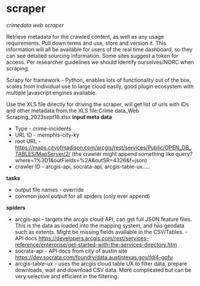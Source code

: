 # scraper
*crimedata web scraper*

Retrieve metadata for the crawled content, as well as any usage requirements.
Pull down terms and use, store and version it. This information will all be available for users of the real time dashboard, so they can see detailed sourcing information.
Some sites suggest a token for access. Per researcher guidelines we should identify ourselves/NORC when scraping.

Scrapy for framework - Python, enables lots of functionality out of the box, scales from individual use to large cloud easily, good plugin ecosystem with multiple javascript engines available.

Use the XLS file directly for driving the scraper, will get list of urls with IDs and other metadata from the XLS file:Crime data_Web Scraping_2023sept18.xlsx
**input meta data**
 - Type - crime-incidents
 - URL ID - memphis-city-ky
 - root URL - https://maps.cityofmadison.com/arcgis/rest/services/Public/OPEN_DB_TABLES/MapServer/2/    (the crawler might append something like query?where=1%3D1&outFields=%2A&outSR=4326&f=json)
 - crawler ID - arcgis-api, socrata-api, arcgis-table-ux.....

**tasks**
 - output file names - override
 - common jsonl output for all spiders (only ever append)

 **spiders**
  - arcgis-api - targets the arcgis cloud API, can get full JSON feature files. This is the data as loaded into the mapping system, and has geodata such as extents. Might be missing fields available in the CSV/Tables.
        - API docs https://developers.arcgis.com/rest/services-reference/enterprise/get-started-with-the-services-directory.htm
  - socrata-api - API docs from city of austin site https://dev.socrata.com/foundry/data.austintexas.gov/fdj4-gpfu
  - arcgis-table-ux - uses the arcgis cloud table UX to filter data, prepare downloads, wait and download CSV data. More complicated but can be very selective and efficient in the filtering.

